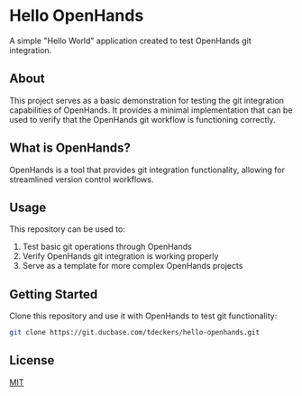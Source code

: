 # Hello OpenHands

A simple "Hello World" application created to test OpenHands git integration.

## About

This project serves as a basic demonstration for testing the git integration capabilities of OpenHands. It provides a minimal implementation that can be used to verify that the OpenHands git workflow is functioning correctly.

## What is OpenHands?

OpenHands is a tool that provides git integration functionality, allowing for streamlined version control workflows.

## Usage

This repository can be used to:

1. Test basic git operations through OpenHands
2. Verify OpenHands git integration is working properly
3. Serve as a template for more complex OpenHands projects

## Getting Started

Clone this repository and use it with OpenHands to test git functionality:

```bash
git clone https://git.ducbase.com/tdeckers/hello-openhands.git
```

## License

[MIT](LICENSE)
